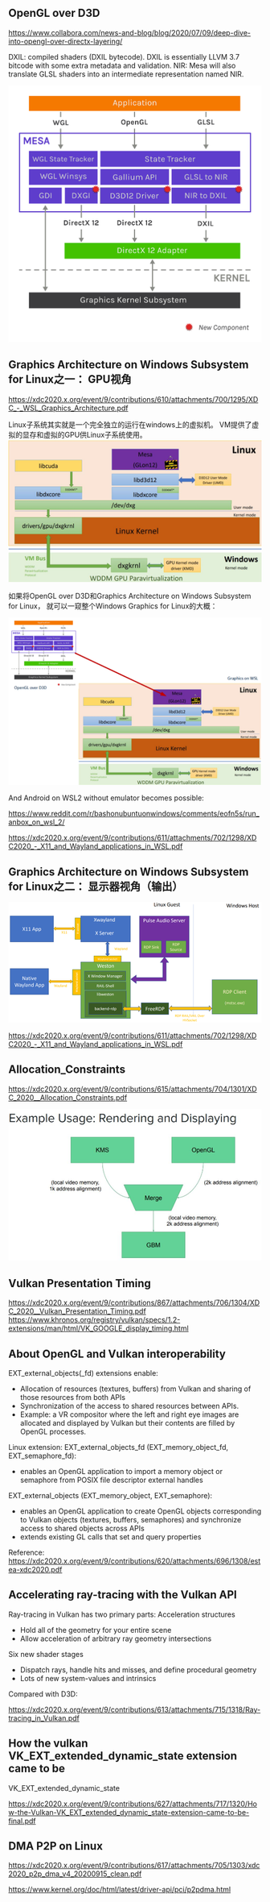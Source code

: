 
## OpenGL over D3D

https://www.collabora.com/news-and-blog/blog/2020/07/09/deep-dive-into-opengl-over-directx-layering/

DXIL: compiled shaders (DXIL bytecode). DXIL is essentially LLVM 3.7 bitcode with some extra metadata and validation.
NIR: Mesa will also translate GLSL shaders into an intermediate representation named NIR.

![d3d12-architecture](d3d12_architecture.png)

## Graphics Architecture on Windows Subsystem for Linux之一： GPU视角
https://xdc2020.x.org/event/9/contributions/610/attachments/700/1295/XDC_-_WSL_Graphics_Architecture.pdf

Linux子系统其实就是一个完全独立的运行在windows上的虚拟机。
VM提供了虚拟的显存和虚拟的GPU供Linux子系统使用。
![GraphicsOnWSL](graphics_on_wsl.jpg)

如果将OpenGL over D3D和Graphics Architecture on Windows Subsystem for Linux， 就可以一窥整个Windows Graphics for Linux的大概：

![GraphicsOnWSL2](graphics_on_wsl2.png)

And Android on WSL2 without emulator becomes possible:

https://www.reddit.com/r/bashonubuntuonwindows/comments/eofn5s/run_anbox_on_wsl_2/

https://xdc2020.x.org/event/9/contributions/611/attachments/702/1298/XDC2020_-_X11_and_Wayland_applications_in_WSL.pdf


## Graphics Architecture on Windows Subsystem for Linux之二： 显示器视角（输出）

![DisplayOnWSL2](display_on_wsl2.png)

https://xdc2020.x.org/event/9/contributions/611/attachments/702/1298/XDC2020_-_X11_and_Wayland_applications_in_WSL.pdf



## Allocation_Constraints

https://xdc2020.x.org/event/9/contributions/615/attachments/704/1301/XDC_2020__Allocation_Constraints.pdf

![AllocationConstraints](AllocationConstraints.JPG)

## Vulkan Presentation Timing

https://xdc2020.x.org/event/9/contributions/867/attachments/706/1304/XDC_2020__Vulkan_Presentation_Timing.pdf
https://www.khronos.org/registry/vulkan/specs/1.2-extensions/man/html/VK_GOOGLE_display_timing.html


## About OpenGL and Vulkan interoperability
EXT_external_objects(_fd) extensions enable:
- Allocation of resources (textures, buffers) from Vulkan and sharing
of those resources from both APIs
- Synchronization of the access to shared resources between APIs.
- Example: a VR compositor where the left and right eye images are allocated and
displayed by Vulkan but their contents are filled by OpenGL processes.


Linux extension:
EXT_external_objects_fd (EXT_memory_object_fd, EXT_semaphore_fd):
- enables an OpenGL application to import a memory object or semaphore
from POSIX file descriptor external handles

EXT_external_objects (EXT_memory_object, EXT_semaphore):
- enables an OpenGL application to create OpenGL objects corresponding to
Vulkan objects (textures, buffers, semaphores) and synchronize access to
shared objects across APIs
- extends existing GL calls that set and query properties

Reference:
https://xdc2020.x.org/event/9/contributions/620/attachments/696/1308/estea-xdc2020.pdf

## Accelerating ray-tracing with the Vulkan API
Ray-tracing in Vulkan has two primary parts:
Acceleration structures
- Hold all of the geometry for your entire scene
- Allow acceleration of arbitrary ray geometry intersections

Six new shader stages
- Dispatch rays, handle hits and misses, and define procedural geometry
- Lots of new system-values and intrinsics

Compared with D3D:


https://xdc2020.x.org/event/9/contributions/613/attachments/715/1318/Ray-tracing_in_Vulkan.pdf

## How the vulkan VK_EXT_extended_dynamic_state extension came to be

VK_EXT_extended_dynamic_state

https://xdc2020.x.org/event/9/contributions/627/attachments/717/1320/How-the-Vulkan-VK_EXT_extended_dynamic_state-extension-came-to-be-final.pdf


## DMA P2P on Linux

https://xdc2020.x.org/event/9/contributions/617/attachments/705/1303/xdc2020_p2p_dma_v4_20200915_clean.pdf

https://www.kernel.org/doc/html/latest/driver-api/pci/p2pdma.html